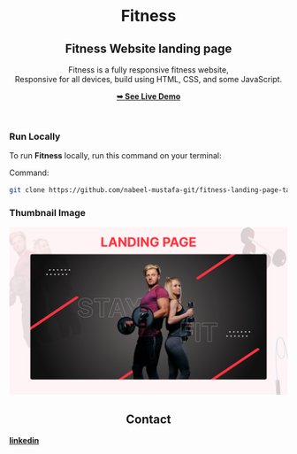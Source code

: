 <div align="center">
  <br />

  <h1 align="center">Fitness</h1>
  <h2 align="center">Fitness Website landing page</h2>

Fitness is a fully responsive fitness website, <br />Responsive for all devices, build using HTML, CSS, and some JavaScript.

<a href="https://fitness-landing-page-task.netlify.app/"><strong>➥ See Live Demo</strong></a>

</div>

<br />

### Run Locally

To run **Fitness** locally, run this command on your terminal:

Command:

```bash
git clone https://github.com/nabeel-mustafa-git/fitness-landing-page-task.git
```

### Thumbnail Image

![Fitlife Desktop Demo](./assets/images/thumbnail.png "Desktop Demo")

<h2 align="center">Contact</h2>

<a align="center" href="https://www.linkedin.com/in/nabeel-dev"><strong>linkedin</strong></a>
